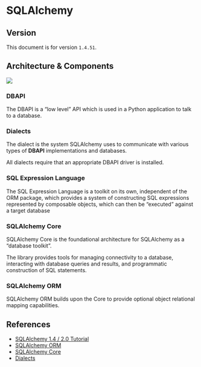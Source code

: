 # SQLAlchemy

## Version

This document is for version `1.4.51`.


## Architecture & Components

![](https://docs.sqlalchemy.org/en/14/_images/sqla_arch_small.png)


### DBAPI

The DBAPI is a “low level” API which is used in a Python application to talk to a database.


### Dialects

The dialect is the system SQLAlchemy uses to communicate with various types of **DBAPI** implementations and databases.

All dialects require that an appropriate DBAPI driver is installed.


### SQL Expression Language

The SQL Expression Language is a toolkit on its own, independent of the ORM package, which provides a system of constructing SQL expressions represented by composable objects, which can then be “executed” against a target database


### SQLAlchemy Core

SQLAlchemy Core is the foundational architecture for SQLAlchemy as a “database toolkit”.

The library provides tools for managing connectivity to a database, interacting with database queries and results, and programmatic construction of SQL statements.


### SQLAlchemy ORM

SQLAlchemy ORM builds upon the Core to provide optional object relational mapping capabilities.


## References

- [SQLAlchemy 1.4 / 2.0 Tutorial](https://docs.sqlalchemy.org/en/14/tutorial/index.html#unified-tutorial)
- [SQLAlchemy ORM](https://docs.sqlalchemy.org/en/14/orm/index.html)
- [SQLAlchemy Core](https://docs.sqlalchemy.org/en/14/core/index.html)
- [Dialects](https://docs.sqlalchemy.org/en/14/dialects/index.html)
